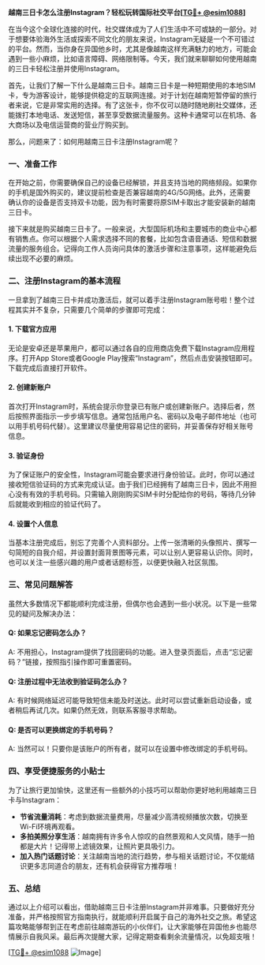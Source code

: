 **越南三日卡怎么注册Instagram？轻松玩转国际社交平台[[TG💪+ @esim1088](https://t.me/s/esim1088)]**

在当今这个全球化连接的时代，社交媒体成为了人们生活中不可或缺的一部分。对于想要体验海外生活或探索不同文化的朋友来说，Instagram无疑是一个不可错过的平台。然而，当你身在异国他乡时，尤其是像越南这样充满魅力的地方，可能会遇到一些小麻烦，比如语言障碍、网络限制等。今天，我们就来聊聊如何使用越南的三日卡轻松注册并使用Instagram。

首先，让我们了解一下什么是越南三日卡。越南三日卡是一种短期使用的本地SIM卡，专为游客设计，能够提供稳定的互联网连接。对于计划在越南短暂停留的旅行者来说，它是非常实用的选择。有了这张卡，你不仅可以随时随地刷社交媒体，还能拨打本地电话、发送短信，甚至享受数据流量服务。这种卡通常可以在机场、各大商场以及电信运营商的营业厅购买到。

那么，问题来了：如何用越南三日卡注册Instagram呢？

### **一、准备工作**
在开始之前，你需要确保自己的设备已经解锁，并且支持当地的网络频段。如果你的手机是国外购买的，建议提前检查是否兼容越南的4G/5G网络。此外，还需要确认你的设备是否支持双卡功能，因为有时需要将原SIM卡取出才能安装新的越南三日卡。

接下来就是购买越南三日卡了。一般来说，大型国际机场和主要城市的商业中心都有销售点。你可以根据个人需求选择不同的套餐，比如包含语音通话、短信和数据流量的服务组合。记得向工作人员询问具体的激活步骤和注意事项，这样能避免后续出现不必要的麻烦。

### **二、注册Instagram的基本流程**
一旦拿到了越南三日卡并成功激活后，就可以着手注册Instagram账号啦！整个过程其实并不复杂，只需要几个简单的步骤即可完成：

#### **1. 下载官方应用**
无论是安卓还是苹果用户，都可以通过各自的应用商店免费下载Instagram应用程序。打开App Store或者Google Play搜索“Instagram”，然后点击安装按钮即可。下载完成后直接打开软件。

#### **2. 创建新账户**
首次打开Instagram时，系统会提示你登录已有账户或创建新账户。选择后者，然后按照界面指示一步步填写信息。通常包括用户名、密码以及电子邮件地址（也可以用手机号码代替）。这里建议尽量使用容易记住的密码，并妥善保存好相关账号信息。

#### **3. 验证身份**
为了保证账户的安全性，Instagram可能会要求进行身份验证。此时，你可以通过接收短信验证码的方式来完成认证。由于我们已经拥有了越南三日卡，因此不用担心没有有效的手机号码。只需输入刚刚购买SIM卡时分配给你的号码，等待几分钟后就能收到相应的验证代码了。

#### **4. 设置个人信息**
当基本注册完成后，别忘了完善个人资料部分。上传一张清晰的头像照片、撰写一句简短的自我介绍，并设置封面背景图等元素，可以让别人更容易认识你。同时，也可以关注一些感兴趣的用户或者话题标签，以便更快融入社区氛围。

### **三、常见问题解答**
虽然大多数情况下都能顺利完成注册，但偶尔也会遇到一些小状况。以下是一些常见的疑问及解决办法：

#### **Q: 如果忘记密码怎么办？**
A: 不用担心，Instagram提供了找回密码的功能。进入登录页面后，点击“忘记密码？”链接，按照指引操作即可重置密码。

#### **Q: 注册过程中无法收到验证码怎么办？**
A: 有时候网络延迟可能导致短信未能及时送达。此时可以尝试重新启动设备，或者稍后再试几次。如果仍然无效，则联系客服寻求帮助。

#### **Q: 是否可以更换绑定的手机号码？**
A: 当然可以！只要你是该账户的所有者，就可以在设置中修改绑定的手机号码。

### **四、享受便捷服务的小贴士**
为了让旅行更加愉快，这里还有一些额外的小技巧可以帮助你更好地利用越南三日卡与Instagram：

- **节省流量消耗**：考虑到数据流量费用，尽量减少高清视频播放次数，切换至Wi-Fi环境再观看。
- **多拍美照分享生活**：越南拥有许多令人惊叹的自然景观和人文风情，随手一拍都是大片！记得带上滤镜效果，让照片更具吸引力。
- **加入热门话题讨论**：关注越南当地的流行趋势，参与相关话题讨论，不仅能结识更多志同道合的朋友，还有机会获得官方推荐哦！

### **五、总结**
通过以上介绍可以看出，借助越南三日卡注册Instagram并非难事。只要做好充分准备，并严格按照官方指南执行，就能顺利开启属于自己的海外社交之旅。希望这篇攻略能够帮到正在考虑前往越南游玩的小伙伴们，让大家能够在异国他乡也能尽情展示自我风采。最后再次提醒大家，记得定期查看剩余流量情况，以免超支哦！

[[TG💪+ @esim1088](https://t.me/s/esim1088) ![Image](https://i.postimg.cc/4NQfJmqS/Snipaste-2025-05-13-00-14-12.png)]